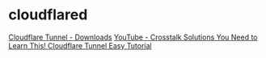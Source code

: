 # cloudflared

[Cloudflare Tunnel - Downloads](https://developers.cloudflare.com/cloudflare-one/connections/connect-networks/downloads)
[YouTube - Crosstalk Solutions You Need to Learn This! Cloudflare Tunnel Easy Tutorial](https://www.youtube.com/watch?v=ZvIdFs3M5ic)

